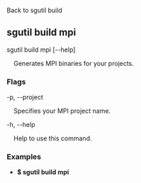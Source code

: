 Back to sgutil build


## sgutil build mpi

sgutil build mpi [--help]

  &nbsp; &nbsp; Generates MPI binaries for your projects.



### Flags
-p, --project

  &nbsp; &nbsp; Specifies your MPI project name.


-h, --help 

  &nbsp; &nbsp; Help to use this command.


### Examples
* **$ sgutil build mpi**
